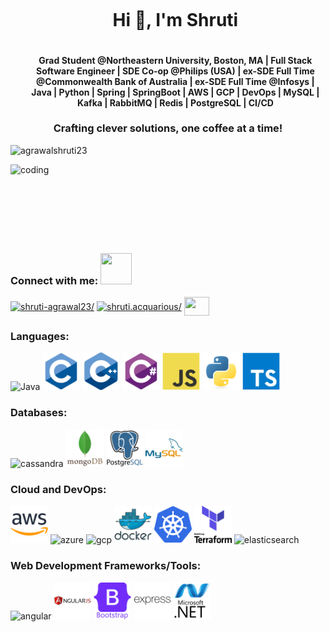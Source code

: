 <div id="user-content-toc">
  <ul align="center">
    <summary><h1 style="display: inline-block">Hi 👋, I'm Shruti</h1></summary>
    <h4>Grad Student @Northeastern University, Boston, MA | Full Stack Software Engineer | SDE Co-op @Philips (USA) | ex-SDE Full Time @Commonwealth Bank of Australia | ex-SDE Full Time @Infosys | Java | Python | Spring | SpringBoot | AWS | GCP | DevOps | MySQL | Kafka | RabbitMQ | Redis | PostgreSQL | CI/CD </h4>
  </ul>
</div>

<h3 align="center">
Crafting clever solutions, one coffee at a time!</h3>
<p align="left"> <img src="https://komarev.com/ghpvc/?username=agrawalshruti23&label=Profile%20views&color=0e75b6&style=flat" alt="agrawalshruti23" /> </p>

<img align="right" alt="coding" width="1200px" src="https://miro.medium.com/v2/resize:fit:1000/0*VlTcqQGkS25mEZAI.gif" /> 

<br/><br/><br/><br/><br/><br/><br/>


<h3 align="left">Connect with me: <img height="50" width="50" src='https://raw.githubusercontent.com/ShahriarShafin/ShahriarShafin/main/Assets/handshake.gif' width="20px"> </h3> 
<p align="left">
<a href="https://linkedin.com/in/shruti-agrawal23/" target="blank"><img align="center" src="https://raw.githubusercontent.com/rahuldkjain/github-profile-readme-generator/master/src/images/icons/Social/linked-in-alt.svg" alt="shruti-agrawal23/" height="30" width="40" /></a>
<a href="https://fb.com/shruti.acquarious/" target="blank"><img align="center" src="https://raw.githubusercontent.com/rahuldkjain/github-profile-readme-generator/master/src/images/icons/Social/facebook.svg" alt="shruti.acquarious/" height="30" width="40" /></a>
<a href="mailto:agrawal.shruti2@northeastern.edu" target="blank"><img align="center" src="https://www.vectorlogo.zone/logos/gmail/gmail-icon.svg" height="30" width="40" /></a>
</p>


<h3 align="left">Languages:</h3>
<p align="left">
   <img alt="Java" src="https://www.vectorlogo.zone/logos/java/java-ar21.svg" width="60" height="60">
  <img src="https://raw.githubusercontent.com/devicons/devicon/master/icons/c/c-original.svg" alt="c" width="60" height="60"/>
  <img src="https://raw.githubusercontent.com/devicons/devicon/master/icons/cplusplus/cplusplus-original.svg" alt="cplusplus" width="60" height="60"/>
  <img src="https://raw.githubusercontent.com/devicons/devicon/master/icons/csharp/csharp-original.svg" alt="csharp" width="60" height="60"/>
  <img src="https://raw.githubusercontent.com/devicons/devicon/master/icons/javascript/javascript-original.svg" alt="javascript" width="60" height="60"/>
  <img src="https://raw.githubusercontent.com/devicons/devicon/master/icons/python/python-original.svg" alt="python" width="60" height="60"/>
  <img src="https://raw.githubusercontent.com/devicons/devicon/master/icons/typescript/typescript-original.svg" alt="typescript" width="60" height="60"/>
</p>

<h3 align="left">Databases:</h3>
<p align="left">
  <img src="https://www.vectorlogo.zone/logos/apache_cassandra/apache_cassandra-icon.svg" alt="cassandra" width="60" height="60"/>
  <img src="https://raw.githubusercontent.com/devicons/devicon/master/icons/mongodb/mongodb-original-wordmark.svg" alt="mongodb" width="60" height="60"/>
  <img src="https://raw.githubusercontent.com/devicons/devicon/master/icons/postgresql/postgresql-original-wordmark.svg" alt="postgresql" width="60" height="60"/>
  <img src="https://raw.githubusercontent.com/devicons/devicon/master/icons/mysql/mysql-original-wordmark.svg" alt="mysql" width="60" height="60"/>
</p>

<h3 align="left">Cloud and DevOps:</h3>
<p align="left">
  <img src="https://raw.githubusercontent.com/devicons/devicon/master/icons/amazonwebservices/amazonwebservices-original-wordmark.svg" alt="aws" width="60" height="60"/>
  <img src="https://www.vectorlogo.zone/logos/microsoft_azure/microsoft_azure-icon.svg" alt="azure" width="60" height="60"/>
  <img src="https://www.vectorlogo.zone/logos/google_cloud/google_cloud-ar21.svg" alt="gcp" width="60" height="60"/>
  <img src="https://raw.githubusercontent.com/devicons/devicon/master/icons/docker/docker-original-wordmark.svg" alt="docker" width="60" height="60"/>
  <img src="https://raw.githubusercontent.com/devicons/devicon/master/icons/kubernetes/kubernetes-plain.svg" alt="kubernetes" width="60" height="60"/>
  <img src="https://raw.githubusercontent.com/devicons/devicon/master/icons/terraform/terraform-original-wordmark.svg" alt="terraform" width="60" height="60"/>
  <img src="https://www.vectorlogo.zone/logos/elastic/elastic-icon.svg" alt="elasticsearch" width="60" height="60"/>
</p>

<h3 align="left">Web Development Frameworks/Tools:</h3>
<p align="left">
  <img src="https://angular.io/assets/images/logos/angular/angular.svg" alt="angular" width="60" height="60"/>
  <img src="https://raw.githubusercontent.com/devicons/devicon/master/icons/angularjs/angularjs-original-wordmark.svg" alt="angularjs" width="60" height="60"/>
  <img src="https://raw.githubusercontent.com/devicons/devicon/master/icons/bootstrap/bootstrap-plain-wordmark.svg" alt="bootstrap" width="60" height="60"/>
  <img src="https://raw.githubusercontent.com/devicons/devicon/master/icons/express/express-original-wordmark.svg" alt="express" width="60" height="60"/>
  <img src="https://raw.githubusercontent.com/devicons/devicon/master/icons/dot-net/dot-net-original-wordmark.svg" alt="dotnet" width="60" height="60"/>
</p>



